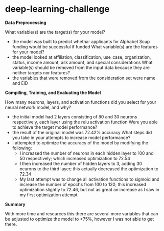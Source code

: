 # deep-learning-challenge

**Data Preprocessing**

What variable(s) are the target(s) for your model?
  - the model was built to predict whethar applicants for Alphabet Soup funding would be successful if funded
What variable(s) are the features for your model?
  - the model looked at affiliation, classification, use_case, organization, status, income amount, ask amount, and special considerations
What variable(s) should be removed from the input data because they are neither targets nor features?
  - the variables that were removed from the consideration set were name and EID


**Compiling, Training, and Evaluating the Model**

How many neurons, layers, and activation functions did you select for your neural network model, and why?
  - the initial model had 2 layers consisting of 80 and 30 neurons respectively, each layer using the relu activation function
Were you able to achieve the target model performance?
  - the result of the original model was 72.42% accuracy
What steps did you take in your attempts to increase model performance?
  - I attempted to optimize the accuracy of the model by modifying the following:
      - I increased the number of neurons in each hidden layer to 100 and 50 respectively; which increased optimization to 72.54
      - I then increased the number of hidden layers to 3, adding 30 neurons to the third layer; this actually decreased the optimization to 72.34
      - My last attempt was to change all activation functions to sigmoid and increase the number of epochs from 100 to 120; this increased optimization slightly to 72.46, but not as great an increase as I saw in my first optimization attempt


**Summary**

With more time and resources this there are several more variables that can be adjusted to optimize the model to >75%, however I was not able to get there.
